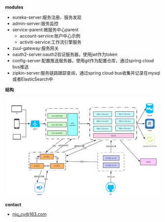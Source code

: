 **modules**
* eureka-server:服务注册、服务发现
* admin-server:服务监控
* service-parent:微服务中心parent
    * account-service:账户中心示例
    * activiti-service:工作流引擎服务
* zuul-gateway:服务网关
* oauth2-server:oauth2验证服务器，使用jwt作为token
* config-server:配置推送服务器，使用git作为配置仓库，通过spring cloud bus推送
* zipkin-server:服务链路跟踪查询，通过spring cloud bus收集并记录在mysql或者ElasticSearch中

**结构**

![结构](/docs/structure.png)

**contact**
* <nju_cy@163.com>